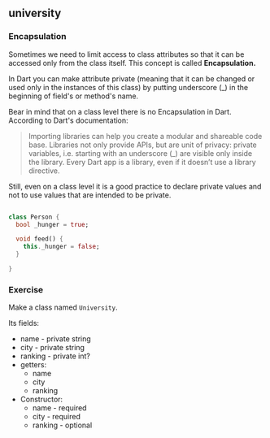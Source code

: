 ## university

### Encapsulation

Sometimes we need to limit access to class attributes so that it can be accessed only from the class itself. This concept is called **Encapsulation.**

In Dart you can make attribute private (meaning that it can be changed or used only in the instances of this class) by putting underscore (_) in the beginning of field's or method's name.


Bear in mind that on a class level there is no Encapsulation in Dart. According to Dart's documentation:

> Importing libraries can help you create a modular and shareable code base. Libraries not only provide APIs, but are unit of privacy: private variables, i.e. starting with an underscore (_) are visible only inside the library. Every Dart app is a library, even if it doesn’t use a library directive.


Still, even on a class level it is a good practice to declare private values and not to use values that are intended to be private.

```dart

class Person {
  bool _hunger = true;

  void feed() {
    this._hunger = false;
  }

}
```

### **Exercise**

Make a class named `University`.

Its fields:

- name - private string
- city - private string
- ranking - private int?
- getters:
  - name
  - city
  - ranking
- Constructor:
  - name - required
  - city - required
  - ranking - optional
